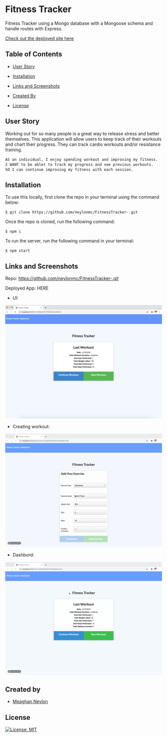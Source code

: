 # Fitness Tracker
Fitness Tracker using a Mongo database with a Mongoose schema and handle routes with Express.

[Check out the deployed site here]()

## Table of Contents

* [User Story](#user-story)
  
* [Installation](#installation)

* [Links and Screenshots](#links-and-screenshots)

* [Created By](#created-by)

* [License](#license)

## User Story
Working out for so many people is a great way to release stress and better themselves. This application will allow users to keep track of their workouts and chart their progress. They can track cardio workouts and/or resistance training. 

``` 
AS an individual, I enjoy spending workout and improving my fitness.  
I WANT to be ablet to track my progress and see previous workouts. 
SO I can continue improving my fitness with each session.
```

## Installation

To use this locally, first clone the repo in your terminal using the command below:
```
$ git clone https://github.com/neylonmc/FitnessTracker-.git
```

Once the repo is cloned, run the following command:
```
$ npm i
```

To run the server, run the following command in your terminal:

```
$ npm start
```

## Links and Screenshots
Repo: https://github.com/neylonmc/FitnessTracker-.git

Deployed App: HERE

- UI:
<img src = "public/images/front.png" width="500px">

- Creating workout: 
<img src = "public/images/adding.gif" width="500px">

- Dashbord: 
<img src = "public/images/dashboard.gif" width="500px" >

## Created by
- [Meaghan Neylon](https://github.com/neylonmc "Visit Meaghan's GitHub")

## License
[![License: MIT](https://img.shields.io/badge/License-MIT-yellow.svg)](https://opensource.org/licenses/MIT)
